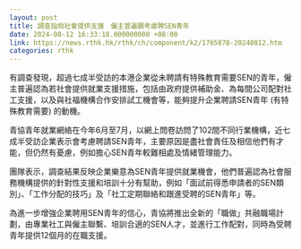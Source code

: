 ```yaml
---
layout: post
title: 調查指倘社會提供支援　僱主普遍願考慮聘SEN青年
date: 2024-08-12 16:33:18.000000000 +08:00
link: https://news.rthk.hk/rthk/ch/component/k2/1765878-20240812.htm
categories: rthk
---
```


有調查發現，超過七成半受訪的本港企業從未聘請有特殊教育需要SEN的青年，僱主普遍認為若社會提供就業支援措施，包括由政府提供補助金、為每間公司配對社工支援，以及與社福機構合作安排試工機會等，能夠提升企業聘請SEN青年 (有特殊教育需要) 的動機。

青協青年就業網絡在今年6月至7月，以網上問卷訪問了102間不同行業機構，近七成半受訪企業表示會考慮聘請SEN青年，主要原因是盡社會責任及相信他們有才能，但仍然有憂慮，例如擔心SEN青年較難相處及情緒管理能力。

團隊表示，調查結果反映企業樂意為SEN青年提供就業機會，他們普遍認為社會服務機構提供的針對性支援和培訓十分有幫助，例如「面試前得悉申請者的SEN類別」、「工作分配的技巧」及「社工定期聯絡和跟進受聘的SEN青年」等。

為進一步增強企業聘用SEN青年的信心，青協將推出全新的「職做」共融職場計劃，由專業社工與僱主聯繫、培訓合適的SEN人才，並進行工作配對，同時為受聘青年提供12個月的在職支援。

